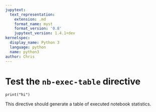 ```yaml
---
jupytext:
  text_representation:
    extension: .md
    format_name: myst
    format_version: '0.8'
    jupytext_version: 1.4.1+dev
kernelspec:
  display_name: Python 3
  language: python
  name: python3
author: Chris
---
```


# Test the `nb-exec-table` directive

```{code-cell} ipython3
print("hi")
```

This directive should generate a table of executed notebook statistics.

```{nb-exec-table}
```
